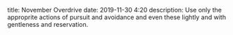title: November Overdrive 
date: 2019-11-30 4:20
description: Use only the approprite actions of pursuit and avoidance and even these lightly and with gentleness and reservation.




